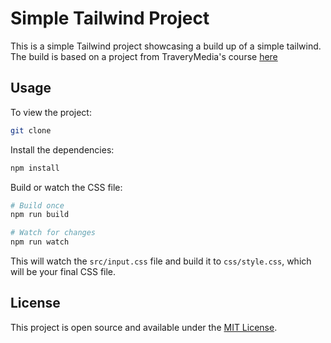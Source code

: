 # Simple Tailwind Project

This is a simple Tailwind project showcasing a build up of a simple tailwind.
The build is based on a project from TraveryMedia's course [here](https://www.traversymedia.com/tailwind-css-course)


## Usage

To view the project:

```bash
git clone
```

Install the dependencies:

```bash
npm install
```

Build or watch the CSS file:

```bash
# Build once
npm run build

# Watch for changes
npm run watch
```

This will watch the `src/input.css` file and build it to `css/style.css`, which will be your final CSS file.

## License

This project is open source and available under the [MIT License](LICENSE).
